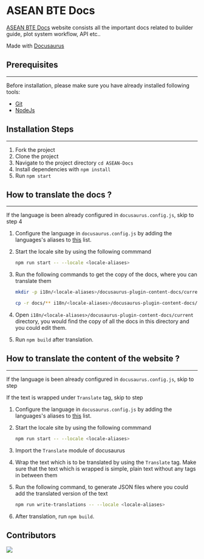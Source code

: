 # ASEAN BTE Docs

[ASEAN BTE Docs](https://asean-docs.netlify.app) website consists all the important docs related to builder guide, plot system workflow, API etc..

Made with [Docusaurus](https://docusaurus.io/)

## Prerequisites

<hr>

Before installation, please make sure you have already installed following tools:

- [Git](https://git-scm.com/downloads)
- [NodeJs](https://nodejs.org/en/download/)

## Installation Steps

<hr>

1. Fork the project
2. Clone the project
3. Navigate to the project directory `cd ASEAN-Docs`
4. Install dependencies with `npm install`
5. Run `npm start`

## How to translate the docs ?

<hr>

If the language is been already configured in `docusaurus.config.js`, skip to step 4

1. Configure the language in `docusaurus.config.js` by adding the languages's aliases to [this](https://github.com/ASEAN-Build-The-Earth/ASEAN-Docs/blob/main/docusaurus.config.js#L117) list.
2. Start the locale site by using the following commmand 

   ```bash 
   npm run start -- --locale <locale-aliases>
   ```
3. Run the following commands to get the copy of the docs, where you can translate them
   
   ```bash
   mkdir -p i18n/<locale-aliases>/docusaurus-plugin-content-docs/current

   cp -r docs/** i18n/<locale-aliases>/docusaurus-plugin-content-docs/current
   ```

4. Open `i18n/<locale-aliases>/docusaurus-plugin-content-docs/current` directory, you would find the copy of all the docs in this directory and you could edit them.

5. Run `npm build` after translation.

## How to translate the content of the website ?

<hr>

If the language is been already configured in `docusaurus.config.js`, skip to step 

If the text is wrapped under `Translate` tag, skip to step 

1. Configure the language in `docusaurus.config.js` by adding the languages's aliases to [this](https://github.com/ASEAN-Build-The-Earth/ASEAN-Docs/blob/main/docusaurus.config.js#L117) list.
2. Start the locale site by using the following commmand 

   ```bash 
   npm run start -- --locale <locale-aliases>
   ```
3. Import the `Translate` module of docusaurus
4. Wrap the text which is to be translated by using the `Translate` tag. Make sure that the text which is wrapped is simple, plain text without any tags in between them
5. Run the following command, to generate JSON files where you could add the translated version of the text 
   ```bash
   npm run write-translations -- --locale <locale-aliases>
   ```
6. After translation, run `npm build`.

## Contributors 

<a href="https://github.com/ASEAN-Build-The-Earth/ASEAN-Docs/graphs/contributors">
  <img src="https://contrib.rocks/image?repo=ASEAN-Build-The-Earth/ASEAN-Docs" />
</a>